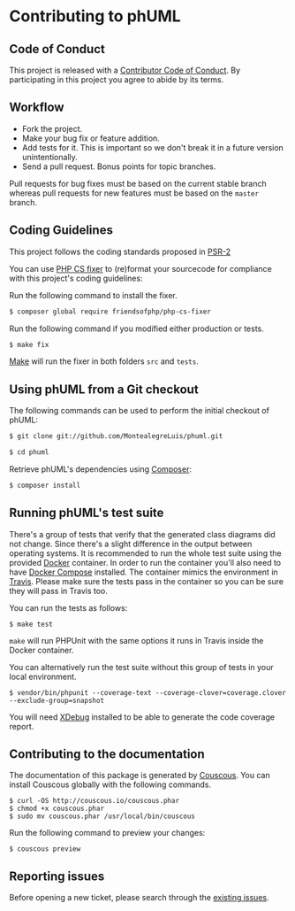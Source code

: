# Contributing to phUML

## Code of Conduct

This project is released with a [Contributor Code of Conduct][conduct].
By participating in this project you agree to abide by its terms.

## Workflow

* Fork the project.
* Make your bug fix or feature addition.
* Add tests for it. This is important so we don't break it in a future version unintentionally.
* Send a pull request. Bonus points for topic branches.

Pull requests for bug fixes must be based on the current stable branch whereas pull requests for new features must be based on the `master` branch.

## Coding Guidelines

This project follows the coding standards proposed in [PSR-2][psr2]

You can use [PHP CS fixer][cs-fixer] to (re)format your sourcecode for compliance with this project's coding guidelines:

Run the following command to install the fixer.

```bash
$ composer global require friendsofphp/php-cs-fixer
```

Run the following command if you modified either production or tests.

```bash
$ make fix
```

[Make][make] will run the fixer in both folders `src` and `tests`.

## Using phUML from a Git checkout

The following commands can be used to perform the initial checkout of phUML:

```bash
$ git clone git://github.com/MontealegreLuis/phuml.git

$ cd phuml
```

Retrieve phUML's dependencies using [Composer][composer]:

```bash
$ composer install
```

## Running phUML's test suite

There's a group of tests that verify that the generated class diagrams did not change.
Since there's a slight difference in the output between operating systems.
It is recommended to run the whole test suite using the provided [Docker][docker] container.
In order to run the container you'll also need to have [Docker Compose][docker-compose] installed.
The container mimics the environment in [Travis][travis].
Please make sure the tests pass in the container so you can be sure they will pass in Travis too.

You can run the tests as follows:

```
$ make test
```

`make` will run PHPUnit with the same options it runs in Travis inside the Docker container.

You can alternatively run the test suite without this group of tests in your local environment.

```
$ vendor/bin/phpunit --coverage-text --coverage-clover=coverage.clover --exclude-group=snapshot
```

You will need [XDebug][xdebug] installed to be able to generate the code coverage report.

## Contributing to the documentation

The documentation of this package is generated by [Couscous][couscous].
You can install Couscous globally with the following commands.

```
$ curl -OS http://couscous.io/couscous.phar
$ chmod +x couscous.phar
$ sudo mv couscous.phar /usr/local/bin/couscous
```

Run the following command to preview your changes:

```
$ couscous preview
```

## Reporting issues

Before opening a new ticket, please search through the [existing issues][issues].

[psr2]: http://www.php-fig.org/psr/psr-2/
[cs-fixer]: https://github.com/FriendsOfPHP/PHP-CS-Fixer
[issues]: https://github.com/MontealegreLuis/phuml/issues
[docker]: https://www.docker.com/
[travis]: https://travis-ci.org/
[make]: https://en.wikipedia.org/wiki/Make_(software)
[xdebug]: https://xdebug.org/
[docker-compose]: https://docs.docker.com/compose/overview/
[couscous]: http://couscous.io/
[conduct]: https://github.com/MontealegreLuis/phuml/blob/master/CODE-OF-CONDUCT.md
[composer]: https://getcomposer.org/
